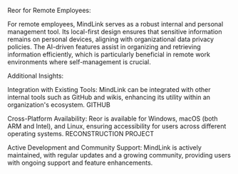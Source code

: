 Reor for Remote Employees:

For remote employees, MindLink serves as a robust internal and personal management tool. Its local-first design ensures that sensitive information remains on personal devices, aligning with organizational data privacy policies. The AI-driven features assist in organizing and retrieving information efficiently, which is particularly beneficial in remote work environments where self-management is crucial.

Additional Insights:

Integration with Existing Tools: MindLink can be integrated with other internal tools such as GitHub and wikis, enhancing its utility within an organization's ecosystem. 
GITHUB

Cross-Platform Availability: Reor is available for Windows, macOS (both ARM and Intel), and Linux, ensuring accessibility for users across different operating systems. 
RECONSTRUCTION PROJECT

Active Development and Community Support: MindLink is actively maintained, with regular updates and a growing community, providing users with ongoing support and feature enhancements.
